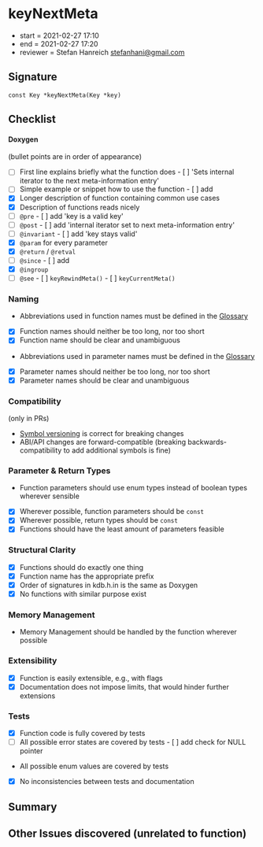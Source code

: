 # keyNextMeta

- start = 2021-02-27 17:10
- end = 2021-02-27 17:20
- reviewer = Stefan Hanreich <stefanhani@gmail.com>

## Signature

`const Key *keyNextMeta(Key *key)`

## Checklist

#### Doxygen

(bullet points are in order of appearance)

- [ ] First line explains briefly what the function does
      - [ ] 'Sets internal iterator to the next meta-information entry'
- [ ] Simple example or snippet how to use the function
      - [ ] add
- [x] Longer description of function containing common use cases
- [x] Description of functions reads nicely
- [ ] `@pre`
      - [ ] add 'key is a valid key'
- [ ] `@post`
      - [ ] add 'internal iterator set to next meta-information entry'
- [ ] `@invariant`
      - [ ] add 'key stays valid'
- [x] `@param` for every parameter
- [x] `@return` / `@retval`
- [ ] `@since`
      - [ ] add
- [x] `@ingroup`
- [ ] `@see`
      - [ ] `keyRewindMeta()`
      - [ ] `keyCurrentMeta()`

### Naming

- Abbreviations used in function names must be defined in the
      [Glossary](/doc/help/elektra-glossary.md)
- [x] Function names should neither be too long, nor too short
- [x] Function name should be clear and unambiguous
- Abbreviations used in parameter names must be defined in the
      [Glossary](/doc/help/elektra-glossary.md)
- [x] Parameter names should neither be too long, nor too short
- [x] Parameter names should be clear and unambiguous

### Compatibility

(only in PRs)

- [Symbol versioning](/doc/dev/symbol-versioning.md)
      is correct for breaking changes
- ABI/API changes are forward-compatible (breaking backwards-compatibility
      to add additional symbols is fine)

### Parameter & Return Types

- Function parameters should use enum types instead of boolean types
      wherever sensible
- [x] Wherever possible, function parameters should be `const`
- [x] Wherever possible, return types should be `const`
- [x] Functions should have the least amount of parameters feasible

### Structural Clarity

- [x] Functions should do exactly one thing
- [x] Function name has the appropriate prefix
- [x] Order of signatures in kdb.h.in is the same as Doxygen
- [x] No functions with similar purpose exist

### Memory Management

- Memory Management should be handled by the function wherever possible

### Extensibility

- [x] Function is easily extensible, e.g., with flags
- [x] Documentation does not impose limits, that would hinder further extensions

### Tests

- [x] Function code is fully covered by tests
- [ ] All possible error states are covered by tests
      - [ ] add check for NULL pointer
- All possible enum values are covered by tests
- [x] No inconsistencies between tests and documentation

## Summary

## Other Issues discovered (unrelated to function)
